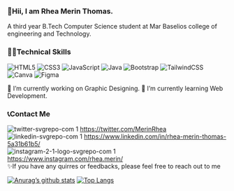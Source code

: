 ### 👋Hii, I am Rhea Merin Thomas.
A third year B.Tech Computer Science student at Mar Baselios college of engineering and Technology.

### 👩‍💻Technical Skills
![HTML5](https://img.shields.io/badge/html5-%23E34F26.svg?style=for-the-badge&logo=html5&logoColor=white) ![CSS3](https://img.shields.io/badge/css3-%231572B6.svg?style=for-the-badge&logo=css3&logoColor=white) ![JavaScript](https://img.shields.io/badge/javascript-%23323330.svg?style=for-the-badge&logo=javascript&logoColor=%23F7DF1E) ![Java](https://img.shields.io/badge/java-%23ED8B00.svg?style=for-the-badge&logo=java&logoColor=white) ![Bootstrap](https://img.shields.io/badge/bootstrap-%23563D7C.svg?style=for-the-badge&logo=bootstrap&logoColor=white) ![TailwindCSS](https://img.shields.io/badge/tailwindcss-%2338B2AC.svg?style=for-the-badge&logo=tailwind-css&logoColor=white) ![Canva](https://img.shields.io/badge/Canva-%2300C4CC.svg?style=for-the-badge&logo=Canva&logoColor=white) ![Figma](https://img.shields.io/badge/figma-%23F24E1E.svg?style=for-the-badge&logo=figma&logoColor=white)


🔭 I’m currently working on Graphic Designing.
🌱 I’m currently learning Web Development.

### 📞Contact Me
![twitter-svgrepo-com 1](https://user-images.githubusercontent.com/74013241/143735863-41504ce6-7993-43f9-8076-30c2dd829d98.png) https://twitter.com/MerinRhea <br>
![linkedin-svgrepo-com 1](https://user-images.githubusercontent.com/74013241/143735861-c5d15a62-b02c-4580-918c-2766c8293102.png) https://www.linkedin.com/in/rhea-merin-thomas-5a31b61b5/ <br>
![instagram-2-1-logo-svgrepo-com 1](https://user-images.githubusercontent.com/74013241/143735856-6931c3cd-1a38-4e00-8aa2-41c5f3bff829.png) https://www.instagram.com/rhea.merin/ <br>
✨If you have any quirres or feedbacks, please feel free to reach out to me 

[![Anurag’s github stats](https://github-readme-stats.vercel.app/api?username=RheaMerin)](https://github.com/RheaMerin)
[![Top Langs](https://github-readme-stats.vercel.app/api/top-langs/?username=RheaMerin&layout=compact)](https://github.com/RheaMerin)




